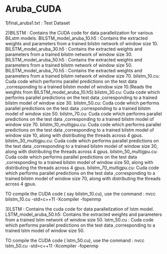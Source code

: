 # Aruba_CUDA

1)final_aruba1.txt : Test Dataset

2)BILSTM : Contains the CUDA code for data parallelization for various BiLstm models.
    BILSTM_model_aruba_10.h5 : Contains the extracted weights and parameters from a trained bilstm network of window size 10.
    BILSTM_model_aruba_30.h5 : Contains the extracted weights and parameters from a trained bilstm network of window size 30.
    BILSTM_model_aruba_50.h5 : Contains the extracted weights and parameters from a trained bilstm network of window size 50.
    BILSTM_model_aruba_70.h5 : Contains the extracted weights and parameters from a trained bilstm network of window size 70.
    bilstm_10.cu: Cuda code which performs parallel predictions on the test data ,corresponding to a trained bilstm model of window size 10.(Reads the weights from       BILSTM_model_aruba_10.h5) 
   bilstm_30.cu: Cuda code which performs parallel predictions on the test data ,corresponding to a trained bilstm model of window size 30. 
   bilstm_50.cu: Cuda code which performs parallel predictions on the test data ,corresponding to a trained bilstm model of window size 50. 
   bilstm_70.cu: Cuda code which performs parallel predictions on the test data ,corresponding to a trained bilstm model of window size 70. 
   bilstm_10_multigpu.cu: Cuda code which performs parallel predictions on the test data ,corresponding to a trained bilstm model of window size 10, along with         distributing the threads across 4 gpus.
   bilstm_30_multigpu.cu: Cuda code which performs parallel predictions on the test data ,corresponding to a trained bilstm model of window size 30, along with         distributing the threads across 4 gpus.
   bilstm_50_multigpu.cu: Cuda code which performs parallel predictions on the test data ,corresponding to a trained bilstm model of window size 50, along with         distributing the threads across 4 gpus.
   bilstm_70_multigpu.cu: Cuda code which performs parallel predictions on the test data ,corresponding to a trained bilstm model of window size 70, along with         distributing the threads across 4 gpus.
  
 TO compile the CUDA code ( say bilstm_10.cu), use the command : nvcc bilstm_10.cu -std=c++11  -Xcompiler -fopenmp
  

3)LSTM : Contains the cuda code for data parallelization of lstm model.
   LSTM_model_aruba_50.h5: Contains the extracted weights and parameters from a trained lstm network of window size 50.
   lstm_50.cu : Cuda code which performs parallel predictions on the test data ,corresponding to a trained lstm model of window size 50.
   
TO compile the CUDA code ( lstm_50.cu), use the command : nvcc lstm_50.cu -std=c++11  -Xcompiler -fopenmp
  
